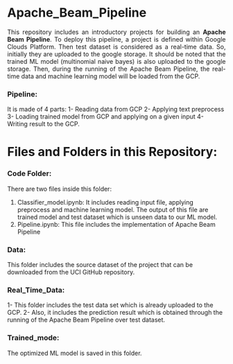 # Apache_Beam_Pipeline

<p align="justify">This repository includes an introductory projects for building an <strong>Apache Beam Pipeline</strong>.
To deploy this pipeline, a project is defined within Google Clouds Platform. Then test dataset is considered as a real-time data. 
So, initially they are uploaded to the google storage. It should be noted that the trained ML model (multinomial naive bayes) is also uploaded
to the google storage. Then, during the running of the Apache Beam Pipeline, the real-time data and machine learning model will be loaded from the GCP.</p>

### Pipeline:
It is made of 4 parts: 
1- Reading data from GCP
2- Applying text preprocess
3- Loading trained model from GCP and applying on a given input
4- Writing result to the GCP.

# Files and Folders in this Repository:
### Code Folder:
There are two files inside this folder:
1) Classifier_model.ipynb: It includes reading input file, applying preprocess and machine learning model. The output of this file are trained model and test dataset
which is unseen data to our ML model.
2) Pipeline.ipynb: This file includes the implementation of Apache Beam Pipeline

### Data:
This folder includes the source dataset of the project that can be downloaded from the UCI GitHub repository.

### Real_Time_Data:
1- This folder includes the test data set which is already uploaded to the GCP. 
2- Also, it includes the prediction result which is obtained through the running of the Apache Beam Pipeline over test dataset.

### Trained_mode:
The optimized ML model is saved in this folder.
